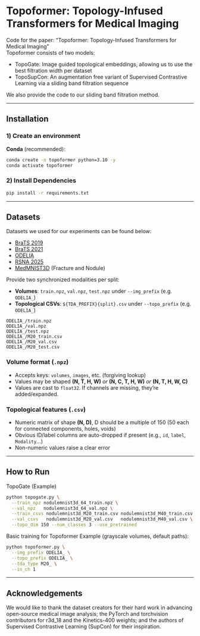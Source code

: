 # Topoformer: Topology-Infused Transformers for Medical Imaging

Code for the paper: "Topoformer: Topology-Infused Transformers for Medical Imaging" <br>
Topoformer consists of two models: <br>
- TopoGate: Image guided topological embeddings, allowing us to use the best filtration width per dataset <br>
- TopoSupCon:  An augmentation free variant of Supervised Contrastive Learning via a sliding band filtration sequence <br>

We also provide the code to our sliding band filtration method.

---

## Installation

### 1) Create an environment

**Conda** (recommended):
```bash
conda create -n topoformer python=3.10 -y
conda activate topoformer
```

### 2) Install Dependencies
```bash
pip install -r requirements.txt
```

---

## Datasets

Datasets we used for our experiments can be found below:
- [BraTS 2019](https://www.med.upenn.edu/cbica/brats2019/data.html)
- [BraTS 2021](https://www.kaggle.com/datasets/dschettler8845/brats-2021-task1)
- [ODELIA](https://huggingface.co/datasets/ODELIA-AI/ODELIA-Challenge-2025/tree/main/example-algorithm)
- [RSNA 2025](https://www.kaggle.com/competitions/rsna-intracranial-aneurysm-detection)
- [MedMNIST3D](https://medmnist.com/) (Fracture and Nodule)

Provide two synchronized modalities per split:

- **Volumes**: `train.npz`, `val.npz`, `test.npz` under `--img_prefix` (e.g. `ODELIA_`)
- **Topological CSVs**: `${TDA_PREFIX}{split}.csv` under `--topo_prefix` (e.g. `ODELIA_`)

```
ODELIA_/train.npz
ODELIA_/val.npz
ODELIA_/test.npz
ODELIA_/M20_train.csv
ODELIA_/M20_val.csv
ODELIA_/M20_test.csv
```

### Volume format (`.npz`)
- Accepts keys: `volumes`, `images`, etc. (forgiving lookup)
- Values may be shaped **(N, T, H, W)** *or* **(N, C, T, H, W)** *or* **(N, T, H, W, C)**
- Values are cast to `float32`. If channels are missing, they’re added/expanded.

### Topological features (`.csv`)
- Numeric matrix of shape **(N, D)**, D should be a multiple of 150 (50 each for connected components, holes, voids)
- Obvious ID/label columns are auto-dropped if present (e.g., `id`, `label`, `Modality`…)
- Non-numeric values raise a clear error

---

## How to Run
TopoGate (Example)
```bash
python topogate.py \
  --train_npz nodulemnist3d_64_train.npz \
  --val_npz   nodulemnist3d_64_val.npz \
  --train_csvs nodulemnist3d_M20_train.csv nodulemnist3d_M40_train.csv \
  --val_csvs   nodulemnist3d_M20_val.csv   nodulemnist3d_M40_val.csv \
  --topo_dim 150 --num_classes 3 --use_pretrained
```

Basic training for Topoformer Example (grayscale volumes, default paths):
```bash
python topoformer.py \
  --img_prefix ODELIA_ \
  --topo_prefix ODELIA_ \
  --tda_type M20_ \
  --in_ch 1
```
---

## Acknowledgements

We would like to thank the dataset creators for their hard work in advancing open-source medical image analysis; the PyTorch and torchvision contributors for r3d_18 and the Kinetics-400 weights; and the authors of Supervised Contrastive Learning (SupCon) for their inspiration.

